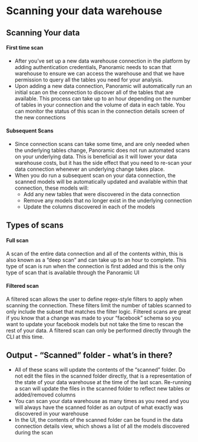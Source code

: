 # Scanning your data warehouse

## Scanning Your data

#### First time scan

* After you’ve set up a new data warehouse connection in the platform by adding authentication credentials, Panoramic needs to scan that warehouse to ensure we can access the warehouse and that we have permission to query all the tables you need for your analysis.
* Upon adding a new data connection, Panoramic will automatically run an initial scan on the connection to discover all of the tables that are available. This process can take up to an hour depending on the number of tables in your connection and the volume of data in each table. You can monitor the status of this scan in the connection details screen of the new connections

#### Subsequent Scans

* Since connection scans can take some time, and are only needed when the underlying tables change, Panoramic does not run automated scans on your underlying data. This is beneficial as it will lower your data warehouse costs, but it has the side effect that you need to re-scan your data connection whenever an underlying change takes place.
* When you do run a subsequent scan on your data connection, the scanned models will be automatically updated and available within that connection, these models will:
  * Add any new tables that were discovered in the data connection
  * Remove any models that no longer exist in the underlying connection
  * Update the columns discovered in each of the models

## Types of scans

#### Full scan

A scan of the entire data connection and all of the contents within, this is also known as a “deep scan” and can take up to an hour to complete. This type of scan is run when the connection is first added and this is the only type of scan that is available through the Panoramic UI

#### Filtered scan

A filtered scan allows the user to define regex-style filters to apply when scanning the connection. These filters limit the number of tables scanned to only include the subset that matches the filter logic. Filtered scans are great if you know that a change was made to your “facebook” schema so you want to update your facebook models but not take the time to rescan the rest of your data. A filtered scan can only be performed directly through the CLI at this time.

## Output - “Scanned” folder - what’s in there?

* All of these scans will update the contents of the “scanned” folder. Do not edit the files in the scanned folder directly, that is a representation of the state of your data warehouse at the time of the last scan. Re-running a scan will update the files in the scanned folder to reflect new tables or added/removed columns
* You can scan your data warehouse as many times as you need and you will always have the scanned folder as an output of what exactly was discovered in your warehouse
* In the UI, the contents of the scanned folder can be found in the data connection details view, which shows a list of all the models discovered during the scan

